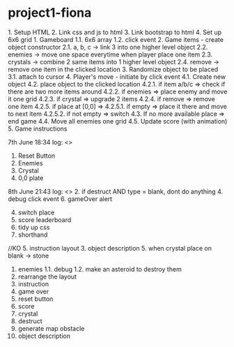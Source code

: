 # project1-fiona

<HTML>
1. Setup HTML
2. Link css and js to html
3. Link bootstrap to html
4. Set up 6x6 grid

<JS>
1. Gameboard
  1.1. 6x6 array
  1.2. click event
2. Game items - create object constructor
  2.1. a, b, c -> link 3 into one higher level object
  2.2. enemies -> move one space everytime when player place one item
  2.3. crystals -> combine 2 same items into 1 higher level object
  2.4. remove -> remove one item in the clicked location
3. Randomize object to be placed
  3.1. attach to cursor
4. Player's move - initiate by click event
  4.1. Create new object
  4.2. place object to the clicked location
    4.2.1. if item a/b/c => check if there are two more items around
    4.2.2. if enemies => place enemy and move it one grid
    4.2.3. if crystal => upgrade 2 items
    4.2.4. if remove => remove one item
    4.2.5. if place at [0,0] =>
      4.2.5.1. if empty => place it there and move to next item
      4.2.5.2. if not empty => switch
  4.3. If no more available place => end game
  4.4. Move all enemies one grid
  4.5. Update score (with animation)
5. Game instructions

7th June 18:34 log:
<<Not yet finished>>
1. Reset Button
2. Enemies
3. Crystal
4. 0,0 plate

8th June 21:43 log:
<<TO DO>>
2. if destruct AND type = blank, dont do anything
4. debug click event
6. gameOver alert

4. switch place
6. score leaderboard
6. tidy up css
7. shorthand

//KO
5. instruction layout
3. object description
5. when crystal place on blank -> stone
1. enemies
  1.1. debug
  1.2. make an asteroid to destroy them
3. rearrange the layout
6. instruction
8. game over
4. reset button
5. score
2. crystal
3. destruct
8. generate map obstacle
7. object description
